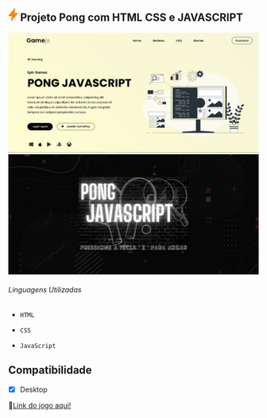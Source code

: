 ## [![DevSuperior logo](https://raw.githubusercontent.com/devsuperior/bds-assets/main/ds/devsuperior-logo-small.png)](https://raw.githubusercontent.com/devsuperior/bds-assets/main/ds/devsuperior-logo-small.png)  Projeto Pong com HTML  CSS e JAVASCRIPT

<img src="img-backg/img-site.png" alt="img" style="zoom: 50%;"/>  

<img src="img-backg/img-sitte.png" alt="img" style="zoom: 50%;"/>    


###### Linguagens Utilizadas



- `HTML`

- `CSS`

- `JavaScript`


## Compatibilidade
- [x] Desktop

:link:[Link do jogo aqui!](https://marcelo-abreeu.github.io/Pong-JavaScript/)
